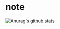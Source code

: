 # note
[![Anurag's github stats](https://github-readme-stats.vercel.app/api?username=lx1003&show_icons=true&theme=radical)](https://github.com/lx1003)
